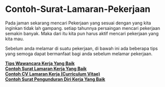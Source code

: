 Contoh-Surat-Lamaran-Pekerjaan
==============================

Pada jaman sekarang mencari Pekerjaan yang sesuai dengan yang kita inginkan tidak lah gampang. setiap tahunnya persaingan mencari pekerjaan semakin banyak.
Maka dari itu kita pun harus aktif mencari pekerjaan yang kita mau.
 
Sebelum anda melamar di suatu pekerjaan, di bawah ini ada beberapa tips yang semoga dapat bermanfaat bagi anda sebelum melamar pekerjaan.</br>
 
<a href="http://informasikan.com/tips-wawancara-kerja-yang-baik/"><b>Tips Wawancara Kerja Yang Baik</b></a><br/>
<a href="http://informasikan.com/contoh-surat-lamaran-kerja/"><b>Contoh Surat Lamaran Kerja Yang Baik</b></a><br/>
<a href="http://informasikan.com/contoh-cv-lamaran-kerja/"><b>Contoh CV Lamaran Kerja (Curriculum Vitae)</b></a><br/>
<a href="http://informasikan.com/contoh-surat-pengunduran-diri-kerja-yang-baik/"><b>Contoh Surat Pengunduran Diri Kerja Yang Baik</b></a><br/>
